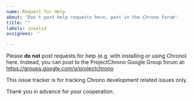 ```yaml
---
name: Request for Help
about: "Don't post help requests here, post in the Chrono forum"
title: ""
labels: invalid
assignees: ''

---
```


Please **do not** post requests for help (e.g. with installing or using Chrono) here.
Instead, you can post to the ProjectChrono Google Group forum at: https://groups.google.com/g/projectchrono

This issue tracker is for tracking Chrono development related issues only.

Thank you in advance for your cooperation.
